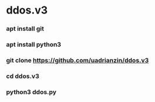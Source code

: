 # ddos.v3

### apt install git

### apt install python3

### git clone https://github.com/uadrianzin/ddos.v3

### cd ddos.v3

### python3 ddos.py
